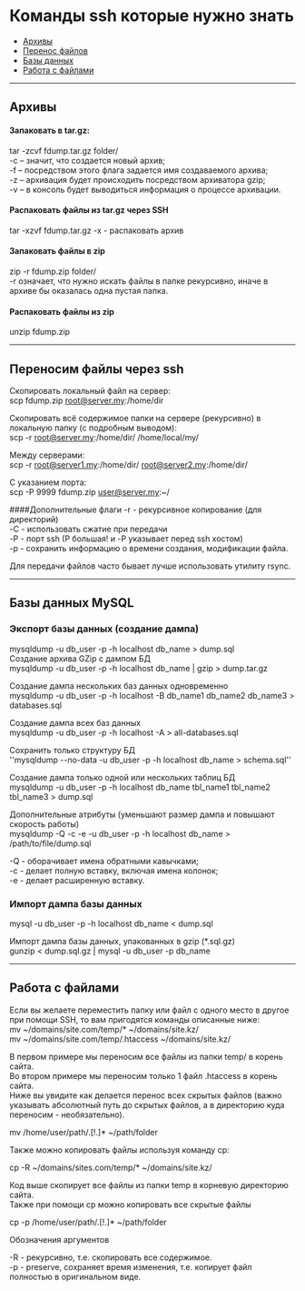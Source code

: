 # Команды ssh которые нужно знать
- [Архивы](#arch)
- [Перенос файлов](#scp)
- [Базы данных](#db)
- [Работа с файлами](#files)

---------------------------------

## <a name="arch"></a> Архивы

#### Запаковать в tar.gz:  
tar -zcvf fdump.tar.gz folder/  
-c – значит, что создается новый архив;  
-f – посредством этого флага задается имя создаваемого архива;  
-z – архивация будет происходить посредством архиватора gzip;  
-v – в консоль будет выводиться информация о процессе архивации.  

#### Распаковать файлы из tar.gz через SSH
tar -xzvf fdump.tar.gz
-x - распаковать архив

#### Запаковать файлы в zip
zip -r fdump.zip folder/  
-r означает, что нужно искать файлы в папке рекурсивно, иначе в архиве бы оказалась одна пустая папка.

#### Распаковать файлы из zip
unzip fdump.zip  

------------------------------------

## <a name="scp"></a> Переносим файлы через ssh

Скопировать локальный файл на сервер:  
scp fdump.zip root@server.my:/home/dir
  
Скопировать всё содержимое папки на сервере (рекурсивно) в локальную папку (с подробным выводом):  
scp -r root@server.my:/home/dir/ /home/local/my/

Между серверами:  
scp -r root@server1.my:/home/dir/ root@server2.my:/home/dir/

С указанием порта:  
scp -P 9999 fdump.zip user@server.my:~/

####Дополнительные флаги
-r - рекурсивное копирование (для директорий)  
-C - использовать сжатие при передачи  
-P - порт ssh (P большая! и -P указывает перед ssh хостом)  
-p - сохранить информацию о времени создания, модификации файла.  

Для передачи файлов часто бывает лучше использовать утилиту rsync.  

--------------------------------

## <a name="db"></a> Базы данных MySQL

### Экспорт базы данных (создание дампа)  

mysqldump -u db_user -p -h localhost db_name > dump.sql  
Создание архива GZip с дампом БД  
mysqldump -u db_user -p -h localhost db_name | gzip > dump.tar.gz

Создание дампа нескольких баз данных одновременно  
mysqldump -u db_user -p -h localhost -B db_name1 db_name2 db_name3 > databases.sql

Создание дампа всех баз данных  
mysqldump -u db_user -p -h localhost -A > all-databases.sql

Сохранить только структуру БД  
''mysqldump --no-data -u db_user -p -h localhost db_name > schema.sql''

Создание дампа только одной или нескольких таблиц БД  
mysqldump -u db_user -p -h localhost db_name tbl_name1 tbl_name2 tbl_name3 > dump.sql

Дополнительные атрибуты (уменьшают размер дампа и повышают скорость работы)  
mysqldump -Q -c -e -u db_user -p -h localhost db_name > /path/to/file/dump.sql

-Q - оборачивает имена обратными кавычками;  
-c - делает полную вставку, включая имена колонок;  
-e - делает расширенную вставку.  


### Импорт дампа базы данных  
mysql -u db_user -p -h localhost db_name < dump.sql

Импорт дампа базы данных, упакованных в gzip (*.sql.gz)  
gunzip < dump.sql.gz | mysql -u db_user -p db_name

------------------------------
## <a name="files"></a> Работа с файлами  

Если вы желаете переместить папку или файл с одного место в другое при помощи SSH, то вам пригодятся команды описанные ниже:  
mv ~/domains/site.com/temp/* ~/domains/site.kz/  
mv ~/domains/site.com/temp/.htaccess ~/domains/site.kz/  

В первом примере мы переносим все файлы из папки temp/ в корень сайта.  
Во втором примере мы переносим только 1 файл .htaccess в корень сайта.  
Ниже вы увидите как делается перенос всех скрытых файлов (важно указывать абсолютный путь до скрытых файлов, а в директорию куда переносим - необязательно).  

mv /home/user/path/.[!.]* ~/path/folder  

Также можно копировать файлы используя команду cp:  

cp -R ~/domains/sites.com/temp/* ~/domains/site.kz/  

Код выше скопирует все файлы из папки temp в корневую директорию сайта.  
Также при помощи cp можно копировать все скрытые файлы  

cp -p /home/user/path/.[!.]* ~/path/folder  

Обозначения аргументов  

-R - рекурсивно, т.е. скопировать все содержимое.  
-p - preserve, сохраняет время изменения, т.е. копирует файл полностью в оригинальном виде.  
